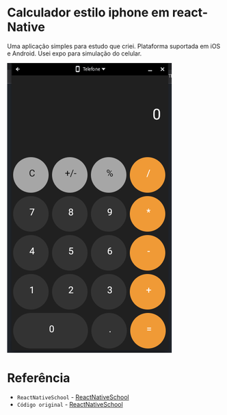 # Calculador estilo iphone em react-Native

Uma aplicação simples para estudo que criei.
Plataforma suportada em iOS e Android.
Usei expo para simulação do celular.

![Demo](./assets/Screenshot%202023-01-08%2013.50.18.png)

# Referência
- `ReactNativeSchool` - [ReactNativeSchool](https://github.com/ReactNativeSchool)
- `Código original` - [ReactNativeSchool](https://github.com/ReactNativeSchool/react-native-calculator) 